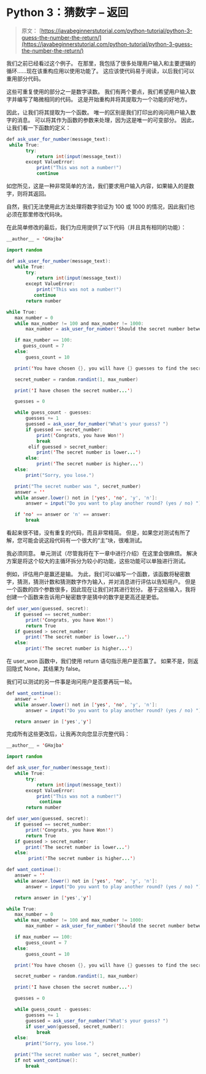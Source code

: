 # Python 3：猜数字 – 返回

> 原文： [https://javabeginnerstutorial.com/python-tutorial/python-3-guess-the-number-the-return/](https://javabeginnerstutorial.com/python-tutorial/python-3-guess-the-number-the-return/)

我们之前已经看过这个例子。 在那里，我包括了很多处理用户输入和主要逻辑的循环……现在该重构应用以使用功能了。 这应该使代码易于阅读，以后我们可以重用部分代码。

这些可重复使用的部分之一是数字读数。 我们有两个要点，我们希望用户输入数字并编写了略微相同的代码。 这是开始重构并将其提取为一个功能的好地方。

因此，让我们将其提取为一个函数。 唯一的区别是我们打印出的询问用户输入数字的消息。 可以将其作为函数的参数来处理，因为这是唯一的可变部分。 因此，让我们看一下函数的定义：

```java
def ask_user_for_number(message_text):
 while True:
       try:
           return int(input(message_text))
       except ValueError:
           print("This was not a number!")
           continue
```

如您所见，这是一种非常简单的方法，我们要求用户输入内容，如果输入的是数字，则将其返回。

自然，我们无法使用此方法处理将数字验证为 100 或 1000 的情况，因此我们也必须在那里修改代码块。

在此简单修改的​​最后，我们为应用提供了以下代码（并且具有相同的功能）：

```java
__author__ = 'GHajba'

import random

def ask_user_for_number(message_text):
   while True:
       try:
           return int(input(message_text))
       except ValueError:
           print("This was not a number!")
          continue
       return number

while True:
   max_number = 0
   while max_number != 100 and max_number != 1000:
       max_number = ask_user_for_number('Should the secret number between 1 and 100 or 1 and 1000? ')

   if max_number == 100:
      guess_count = 7
   else:
       guess_count = 10

   print('You have chosen {}, you will have {} guesses to find the secret number.'.format(max_number, guess_count))

   secret_number = random.randint(1, max_number)

   print('I have chosen the secret number...')

   guesses = 0

   while guess_count - guesses:
       guesses += 1
       guessed = ask_user_for_number("What's your guess? ")
       if guessed == secret_number:
           print('Congrats, you have Won!')
           break
        elif guessed > secret_number:
           print('The secret number is lower...')
       else:
           print('The secret number is higher...')
   else:
       print("Sorry, you lose.")

   print("The secret number was ", secret_number)
   answer = ''
   while answer.lower() not in ['yes', 'no', 'y', 'n']:
       answer = input("Do you want to play another round? (yes / no) ")

   if 'no' == answer or 'n' == answer:
       break
```

看起来很不错，没有重复的代码，而且非常精简。 但是，如果您对测试有所了解，您可能会说这段代码有一个很大的“主”块，很难测试。

我必须同意。 单元测试（尽管我将在下一章中进行介绍）在这里会很麻烦。 解决方案是将这个较大的主循环拆分为较小的功能，这些功能可以单独进行测试。

例如，评估用户是赢还是输。 为此，我们可以编写一个函数，该函数将秘密数字，猜测，猜测计数和猜测数字作为输入，并对消息进行评估以告知用户。 但是一个函数的四个参数很多，因此现在让我们对其进行划分。 基于这些输入，我将创建一个函数来告诉用户秘密数字是猜中的数字是更高还是更低。

```java
def user_won(guessed, secret):
   if guessed == secret_number:
       print('Congrats, you have Won!')
       return True
   if guessed > secret_number:
       print('The secret number is lower...')
   else:
       print('The secret number is higher...')
```

在 user_won 函数中，我们使用 return 语句指示用户是否赢了。 如果不是，则返回隐式 None，其结果为 false。

我们可以测试的另一件事是询问用户是否要再玩一轮。

```java
def want_continue():
   answer = ''
   while answer.lower() not in ['yes', 'no', 'y', 'n']:
       answer = input("Do you want to play another round? (yes / no) ")

   return answer in ['yes','y']
```

完成所有这些更改后，让我再次向您显示完整代码：

```java
__author__ = 'GHajba'

import random

def ask_user_for_number(message_text):
   while True:
       try:
           return int(input(message_text))
       except ValueError:
           print("This was not a number!")
            continue
       return number

def user_won(guessed, secret):
   if guessed == secret_number:
       print('Congrats, you have Won!')
       return True
   if guessed > secret_number:
       print('The secret number is lower...')
   else:
        print('The secret number is higher...')

def want_continue():
   answer = ''
   while answer.lower() not in ['yes', 'no', 'y', 'n']:
       answer = input("Do you want to play another round? (yes / no) ")

   return answer in ['yes','y']

while True:
   max_number = 0
   while max_number != 100 and max_number != 1000:
       max_number = ask_user_for_number('Should the secret number between 1 and 100 or 1 and 1000? ')

   if max_number == 100:
       guess_count = 7
   else:
       guess_count = 10

   print('You have chosen {}, you will have {} guesses to find the secret number.'.format(max_number, guess_count))

   secret_number = random.randint(1, max_number)

   print('I have chosen the secret number...')

   guesses = 0

   while guess_count - guesses:
       guesses += 1
       guessed = ask_user_for_number("What's your guess? ")
       if user_won(guessed, secret_number):
           break
   else:
       print("Sorry, you lose.")

   print("The secret number was ", secret_number)
   if not want_continue():
       break
```

